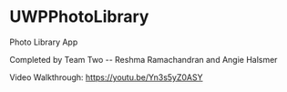 # UWPPhotoLibrary
Photo Library App

Completed by Team Two -- Reshma Ramachandran and Angie Halsmer

Video Walkthrough:
https://youtu.be/Yn3s5yZ0ASY
